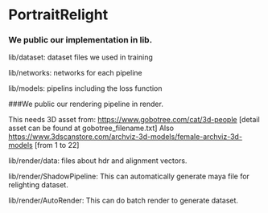 # PortraitRelight

### We public our implementation in lib.

lib/dataset: dataset files we used in training

lib/networks: networks for each pipeline

lib/models: pipelins including the loss function


###We public our rendering pipeline in render.

This needs 3D asset from: https://www.gobotree.com/cat/3d-people [detail asset can be found at gobotree_filename.txt]
Also https://www.3dscanstore.com/archviz-3d-models/female-archviz-3d-models [from 1 to 22]

lib/render/data: files about hdr and alignment vectors.

lib/render/ShadowPipeline: This can automatically generate maya file for relighting dataset.

lib/render/AutoRender: This can do batch render to generate dataset.